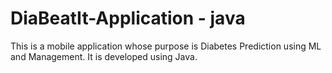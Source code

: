 # DiaBeatIt-Application - java
This is a mobile application whose purpose is Diabetes Prediction using ML and Management. It is developed using Java.
